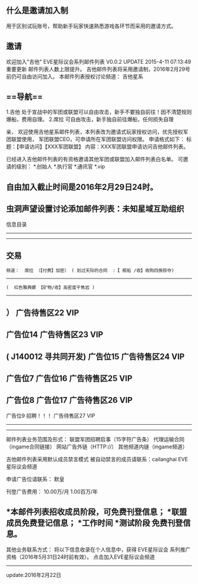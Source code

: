 什么是邀请加入制
------
用于区别试玩账号，帮助新手玩家快速熟悉游戏各环节而采用的邀请方式。

邀请
------
欢迎加入"吉他"  EVE星际议会系列邮件列表 V0.0.2
UPDATE 2015-4-11 07:13:49 重要更新
邮件列表人数上限提升。
吉他邮件列表将采用邀请制，2016年2月29号前仍可自由访问加入。
本邮件列表授权讨论频道： 吉他星系 

==导航==
---
1.吉他 处于宣战中的军团或联盟可以自由攻击，新手不要独自前往！因不清楚规则爆船，费用自理。
2.席拉 可自由攻击，新手独自前往爆船，任何损失自理

亲， 
欢迎使用吉他星系邮件列表，本列表改为邀请式玩家授权访问，优先授权军团联盟使用，
军团联盟CEO，可申请所在军团联盟访问权限。
申请格式如下：
标题：【申请访问】【XXX军团联盟】
内容：XXX军团联盟申请访问吉他邮件列表。

已经进入吉他邮件列表的有资格邀请其他军团或联盟加入邮件列表白名单。
可邀请的级别：
*.创始人
*.执行官
*.通讯官
*.vip

自由加入截止时间是2016年2月29日24时。
------
虫洞声望设置讨论添加邮件列表：未知星域互助组织
------
信息目录 

---------------        --------            -------
    
------
交易
-------
    频道：  席拉 （【付费】加密） ( 划过天际的合同  :【 舰船 /收】收购四族掠夺)
-------
    (  红色雅典娜 【矿物/收】高密度干焦岩 )
-------
） 广告待售区22 VIP
-------
   广告位14                广告待售区23 VIP
-------
(  J140012 寻共同开发)   广告位15                广告待售区24 VIP
-------
广告位7            广告位16                广告待售区25 VIP
-------
广告位8            广告位17                广告待售区26 VIP
-------
广告位9              招聘！！！        广告待售区27 VIP        
---------------         -------            -------

---
邮件列表业务范围及形式：
  联盟军团招聘启事（15字符广告条）
  代理运输合同（ingame合同链接）
  网站广告外链（HTTP://）
  其他频道内链（ingame频道）

吉他邮件列表采用默认成员禁言模式
被自动禁言的成员请联系：cailanghai  EVE星际议会频道  

申请广告位请联系： 默皇 

刊登广告费用：
10.00万/月 
1.00百万/年


*本邮件列表招收成员阶段，可免费刊登信息；
*联盟成员免费登记信息；
*工作时间 
*测试阶段 免费刊登信息。
---
其他业务联系方式：
将以下信息收录在个人信息中，获得 EVE星际议会 系列推广资格（2016年5月31日24时前有效）。
点击加入EVE星际议会频道  

---
update:2016年2月22日
